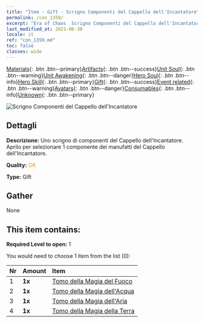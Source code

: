 ```yaml
---
title: "Item - Gift - Scrigno Componenti del Cappello dell'Incantatore"
permalink: /con_1359/
excerpt: "Era of Chaos  Scrigno Componenti del Cappello dell'Incantatore"
last_modified_at: 2021-06-30
locale: it
ref: "con_1359.md"
toc: false
classes: wide
---
```

 [Materials](/ItemsIT/){: .btn .btn--primary}[Artifacts](/ItemsIT/Artifacts/){: .btn .btn--success}[Unit Soul](/ItemsIT/UnitSoul/){: .btn .btn--warning}[Unit Awakening](/ItemsIT/UnitAwakening/){: .btn .btn--danger}[Hero Soul](/ItemsIT/HeroSoul/){: .btn .btn--info}[Hero Skill](/ItemsIT/HeroSkill/){: .btn .btn--primary}[Gift](/ItemsIT/Gift/){: .btn .btn--success}[Event related](/ItemsIT/Events/){: .btn .btn--warning}[Avatars](/ItemsIT/Avatars/){: .btn .btn--danger}[Consumables](/ItemsIT/Consumables/){: .btn .btn--info}[Unknown](/ItemsIT/Unknown/){: .btn .btn--primary}

 ![Scrigno Componenti del Cappello dell'Incantatore](/images/t/i_906036.png)

## Dettagli
 **Descrizione:** Uno scrigno di componenti del Cappello dell'Incantatore. Aprilo per selezionare 1 componente dei manufatti del Cappello dell'Incantatore.

 **Quality:** <span style="color: #FF8C00">OK</span>

 **Type:** Gift

## Gather

  None

## This item contains:

 **Required Level to open:** 1

 You would need to choose 1 item from the list (0):

  | Nr | Amount |     Item    |
  |:---|:-------|:------------|
  | 1 |  **1x** | [Tomo della Magia del Fuoco](/ItemsIT/art_178/) |  | 
  | 2 |  **1x** | [Tomo della Magia dell'Acqua](/ItemsIT/art_179/) |  | 
  | 3 |  **1x** | [Tomo della Magia dell'Aria](/ItemsIT/art_180/) |  | 
  | 4 |  **1x** | [Tomo della Magia della Terra](/ItemsIT/art_181/) |  | 
